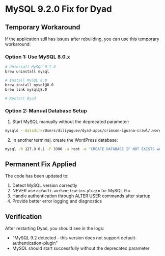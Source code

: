 # MySQL 9.2.0 Fix for Dyad

## Temporary Workaround

If the application still has issues after rebuilding, you can use this temporary workaround:

### Option 1: Use MySQL 8.0.x
```bash
# Uninstall MySQL 9.2.0
brew uninstall mysql

# Install MySQL 8.0
brew install mysql@8.0
brew link mysql@8.0

# Restart Dyad
```

### Option 2: Manual Database Setup
1. Start MySQL manually without the deprecated parameter:
```bash
mysqld --datadir=/Users/diliyaguev/dyad-apps/crimson-iguana-crawl/.wordpress-data/mysql --port=3306 --bind-address=127.0.0.1 --skip-networking=0 --console
```

2. In another terminal, create the WordPress database:
```bash
mysql -h 127.0.0.1 -P 3306 -u root -e "CREATE DATABASE IF NOT EXISTS wordpress CHARACTER SET utf8mb4 COLLATE utf8mb4_unicode_ci;"
```

## Permanent Fix Applied

The code has been updated to:
1. Detect MySQL version correctly
2. NEVER use `default-authentication-plugin` for MySQL 9.x
3. Handle authentication through ALTER USER commands after startup
4. Provide better error logging and diagnostics

## Verification

After restarting Dyad, you should see in the logs:
- "MySQL 9.2 detected - this version does not support default-authentication-plugin"
- MySQL should start successfully without the deprecated parameter